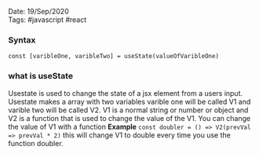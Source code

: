 Date: 19/Sep/2020  
Tags: #javascript #react

### Syntax

```
const [varibleOne, varibleTwo] = useState(valueOfVaribleOne)
```

### what is useState

Usestate is used to change the state of a jsx element from a users input. Usestate makes a array with two variables varible one will be called V1 and varible two will be called V2. V1 is a normal string or number or object and V2 is a function that is used to change the value of the V1. You can change the value of V1 with a function **Example** `const doubler = () => V2(prevVal => prevVal * 2)` this will change V1 to double every time you use the function doubler.
